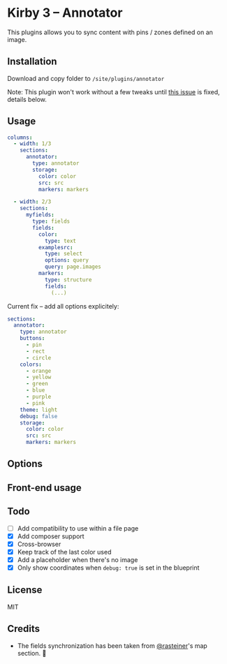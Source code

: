 # Kirby 3 – Annotator

This plugins allows you to sync content with pins / zones defined on an image.

## Installation

Download and copy folder to ```/site/plugins/annotator```

Note: This plugin won't work without a few tweaks until [this issue](https://github.com/k-next/kirby/issues/1037) is fixed, details below.

## Usage

```yaml
columns:
  - width: 1/3
    sections:
      annotator:
        type: annotator
        storage:
          color: color
          src: src
          markers: markers

  - width: 2/3
    sections:
      myfields:
        type: fields
        fields:
          color:
            type: text
          examplesrc:
            type: select
            options: query
            query: page.images
          markers:
            type: structure
            fields:
              (...)
```

Current fix – add all options explicitely:

```yaml
sections:
  annotator:
    type: annotator
    buttons:
      - pin
      - rect
      - circle
    colors:
      - orange
      - yellow
      - green
      - blue
      - purple
      - pink
    theme: light
    debug: false
    storage:
      color: color
      src: src
      markers: markers
```


## Options

## Front-end usage

## Todo

- [ ] Add compatibility to use within a file page
- [X] Add composer support
- [X] Cross-browser
- [X] Keep track of the last color used
- [X] Add a placeholder when there's no image
- [X] Only show coordinates when ```debug: true``` is set in the blueprint

## License

MIT

## Credits

- The fields synchronization has been taken from [@rasteiner](https://github.com/rasteiner/kn-map-section)'s map section. 🙏
